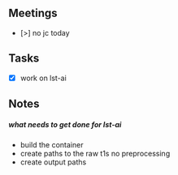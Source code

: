 
## Meetings
- [>] no jc today

## Tasks
- [x] work on lst-ai
## Notes
##### what needs to get done for lst-ai
- build the container 
- create paths to the raw t1s no preprocessing
- create output paths
